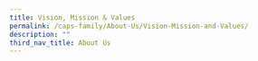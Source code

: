 ```yaml
---
title: Vision, Mission & Values
permalink: /caps-family/About-Us/Vision-Mission-and-Values/
description: ""
third_nav_title: About Us
---
```

